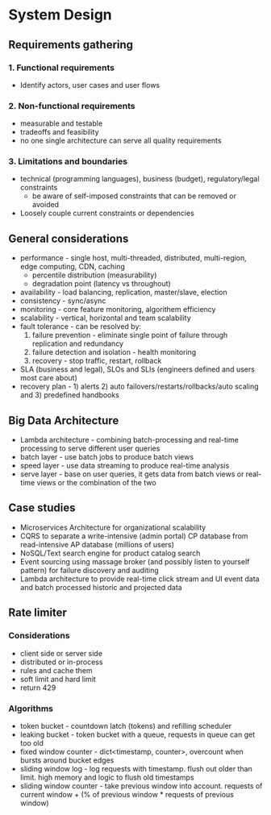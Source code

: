 # System Design

## Requirements gathering
### 1. Functional requirements
 - Identify actors, user cases and user flows 
### 2. Non-functional requirements
 - measurable and testable
 - tradeoffs and feasibility
 - no one single architecture can serve all quality requirements
### 3. Limitations and boundaries
 - technical (programming languages), business (budget), regulatory/legal constraints
   - be aware of self-imposed constraints that can be removed or avoided
 - Loosely couple current constraints or dependencies

## General considerations
 - performance - single host, multi-threaded, distributed, multi-region, edge computing, CDN, caching
   - percentile distribution (measurability)
   - degradation point (latency vs throughout)
 - availability - load balancing, replication, master/slave, election
 - consistency - sync/async
 - monitoring - core feature monitoring, algorithem efficiency
 - scalability - vertical, horizontal and team scalability
 - fault tolerance - can be resolved by:
   1) failure prevention - eliminate single point of failure through replication and redundancy 
   2) failure detection and isolation - health monitoring
   3) recovery - stop traffic, restart, rollback
 - SLA (business and legal), SLOs and SLIs (engineers defined and users most care about)
 - recovery plan - 1) alerts 2) auto failovers/restarts/rollbacks/auto scaling and 3) predefined handbooks

## Big Data Architecture
 - Lambda architecture - combining batch-processing and real-time processing to serve different user queries
  - batch layer - use batch jobs to produce batch views
  - speed layer - use data streaming to produce real-time analysis
  - serve layer - base on user queries, it gets data from batch views or real-time views or the combination of the two

## Case studies
 - Microservices Architecture for organizational scalability
 - CQRS to separate a write-intensive (admin portal) CP database from read-intensive AP database (millions of users)
 - NoSQL/Text search engine for product catalog search
 - Event sourcing using massage broker (and possibly listen to yourself pattern) for failure discovery and auditing
 - Lambda architecture to provide real-time click stream and UI event data and batch processed historic and projected data 

## Rate limiter
### Considerations
 - client side or server side
 - distributed or in-process
 - rules and cache them
 - soft limit and hard limit
 - return 429
### Algorithms
 - token bucket - countdown latch (tokens) and refilling scheduler 
 - leaking bucket - token bucket with a queue, requests in queue can get too old
 - fixed window counter - dict<timestamp, counter>, overcount when bursts around bucket edges
 - sliding window log - log requests with timestamp. flush out older than limit. high memory and logic to flush old timestamps
 - sliding window counter - take previous window into account. requests of current window + (% of previous window * requests of previous window)
